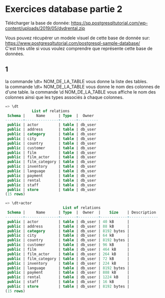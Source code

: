 # Exercices database partie 2


Télécharger la base de donnée: https://sp.postgresqltutorial.com/wp-content/uploads/2019/05/dvdrental.zip  

Vous pouvez récupérer un modele visuel de cette base de donnée sur:   https://www.postgresqltutorial.com/postgresql-sample-database/  
C'est très utile si vous voulez comprendre que représente cette base de données.  

## 1  

la commande \dt+ NOM_DE_LA_TABLE vous donne la liste des tables.  
la commande \dt+ NOM_DE_LA_TABLE vous donne le nom des colonnes de d'une table. la commande \d   NOM_DE_LA_TABLE vous affiche le nom des colonnes ainsi que les types associés à chaque colonnes.  


```sql
=> \dt
            List of relations
 Schema |     Name      | Type  |  Owner
--------+---------------+-------+---------
 public | actor         | table | db_user
 public | address       | table | db_user
 public | category      | table | db_user
 public | city          | table | db_user
 public | country       | table | db_user
 public | customer      | table | db_user
 public | film          | table | db_user
 public | film_actor    | table | db_user
 public | film_category | table | db_user
 public | inventory     | table | db_user
 public | language      | table | db_user
 public | payment       | table | db_user
 public | rental        | table | db_user
 public | staff         | table | db_user
 public | store         | table | db_user
(15 rows)
```
```sql
=> \dt+actor
                          List of relations
 Schema |     Name      | Type  |  Owner  |    Size    | Description
--------+---------------+-------+---------+------------+-------------
 public | actor         | table | db_user | 40 kB      |
 public | address       | table | db_user | 88 kB      |
 public | category      | table | db_user | 8192 bytes |
 public | city          | table | db_user | 64 kB      |
 public | country       | table | db_user | 8192 bytes |
 public | customer      | table | db_user | 96 kB      |
 public | film          | table | db_user | 464 kB     |
 public | film_actor    | table | db_user | 264 kB     |
 public | film_category | table | db_user | 72 kB      |
 public | inventory     | table | db_user | 224 kB     |
 public | language      | table | db_user | 8192 bytes |
 public | payment       | table | db_user | 888 kB     |
 public | rental        | table | db_user | 1224 kB    |
 public | staff         | table | db_user | 16 kB      |
 public | store         | table | db_user | 8192 bytes |
(15 rows)
```
